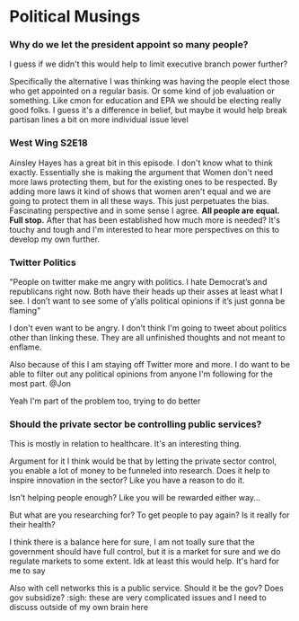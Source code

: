 # Political Musings

### Why do we let the president appoint so many people?

I guess if we didn't this would help to limit executive branch power further? 

Specifically the alternative I was thinking was having the people elect those who get appointed on a regular basis. Or some kind of job evaluation or something. Like cmon for education and EPA we should be electing really good folks. I guess it's a difference in belief, but maybe it would help break partisan lines a bit on more individual issue level

### West Wing S2E18

Ainsley Hayes has a great bit in this episode. I don't know what to think  exactly. Essentially she is making the argument that Women don't need more laws protecting them, but for the existing ones to be respected. By adding more laws it kind of shows that women aren't equal and we are going to protect them in all these ways. This just perpetuates the bias. Fascinating perspective and in some sense I agree. **All people are equal. Full stop.** After that has been established how much more is needed? It's touchy and tough and I'm interested to hear more perspectives on this to develop my own further.

### Twitter Politics

"People on twitter make me angry with politics. I hate Democrat’s and republicans right now. Both have their heads up their asses at least what I see. I don’t want to see some of y’alls political opinions if it’s just gonna be flaming"

I don't even want to be angry. I don't think I'm going to tweet about politics other than linking these. They are all unfinished thoughts and not meant to enflame.

Also because of this I am staying off Twitter more and more. I do want to be able to filter out any political opinions from anyone I'm following for the most part. @Jon

Yeah I'm part of the problem too, trying to do better

### Should the private sector be controlling public services?

This is mostly in relation to healthcare. It's an interesting thing.

Argument for it I think would be that by letting the private sector control, you enable a lot of money to be funneled into research. Does it help to inspire innovation in the sector? Like you have a reason to do it.

Isn't helping people enough? Like you will be rewarded either way...

But what are you researching for? To get people to pay again? Is it really for their health?

I think there is a balance here for sure, I am not toally sure that the government should have full control, but it is a market for sure and we do regulate markets to some extent. Idk at least this would help. It's hard for me to say

Also with cell networks this is a public service. Should it be the gov? Does gov subsidize? :sigh: these are very complicated issues and I need to discuss outside of my own brain here





